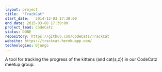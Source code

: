 ```yaml
---
layout: project
title:  "TrackCat"
start_date:   2014-12-03 17:30:00
end_date: 2015-03-08 17:30:00
project_lead: CodeCatz
status: DONE
repository: https://github.com/CodeCatz/TrackCat
website: https://trackcat.herokuapp.com/
technologies: Django
---
```


A tool for tracking the progress of the kittens (and cat{s,z}) in our CodeCatz meetup group.